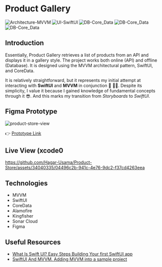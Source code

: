 # Product Gallery

![Architecture-MVVM][1] ![UI-SwiftUI][2] ![DB-Core_Data][3] ![DB-Core_Data][4] ![DB-Core_Data][5]

[1]: https://img.shields.io/:Architecture-MVVM-whiteGreen.svg?style=round-square
[2]: https://img.shields.io/:UI-SwiftUI-teal.svg?style=round-square
[3]: https://img.shields.io/:DB-Core_Data-blue.svg?style=round-square
[4]: https://img.shields.io/:UX-Figma-purple.svg?style=round-square
[5]: https://img.shields.io/:Code_Smells-Sonar_Cloud-orange.svg?style=round-square

## Introduction

Essentially, Product Gallery retrieves a list of products from an API and displays it in a gallery style.
The project works both online (API) and offline (Database). It is designed using the MVVM architectural pattern, SwiftUI, and CoreData.

It is relatively straightforward, but it represents my initial attempt at interacting with **SwiftUI** and **MVVM** in conjunction 👏 🎉🎉.
Despite its simplicity, I value it because I gained knowledge of fundamental concepts through it 😎. And this marks my transition from _Storyboards_ to _SwiftUI_.

## Figma Prototype

![product-store-view](https://github.com/Hagar-Usama/Product-Store/assets/34040335/4490c02a-111b-4e99-8dec-36dd02a55d8a)

👉 [Prototype Link](https://www.figma.com/proto/nArFbMRJDFlMdsuQDZ95eC/Products-Viewer?page-id=0%3A1&type=design&node-id=1-88&viewport=661%2C517%2C0.3&t=gMm99ZnwWuZhzdIu-1&scaling=scale-down&starting-point-node-id=1%3A88&mode=design)

## Live View (xcode0
https://github.com/Hagar-Usama/Product-Store/assets/34040335/04496c2b-941c-4e76-9dc2-f37cd4263eea


## Technologies

- MVVM
- SwiftUI
- CoreData
- Alamofire
- Kingfisher
- Sonar Cloud
- Figma


## Useful Resources

- [What Is Swift UI? Easy Steps Building Your first SwiftUI app](https://www.udemy.com/share/106rR83@ueCVAL6YGQV-8qHCmo434B_VEwOoNHSJvBWxt51-rXu9KVhJS89nPG29N0kt_T3Q/)
- [SwiftUI And MVVM. Adding MVVM into a sample project](https://www.udemy.com/share/106rR83@T3roUG_UCX2kxjBraPdH27GMWJxtj7a8P4N6UFW0I0EnBrvVYHoqUdMQ3sJJsZJE/)
